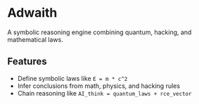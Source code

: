 # Adwaith

A symbolic reasoning engine combining quantum, hacking, and mathematical laws.

## Features

- Define symbolic laws like `E = m * c^2`
- Infer conclusions from math, physics, and hacking rules
- Chain reasoning like `AI_think = quantum_laws + rce_vector`
